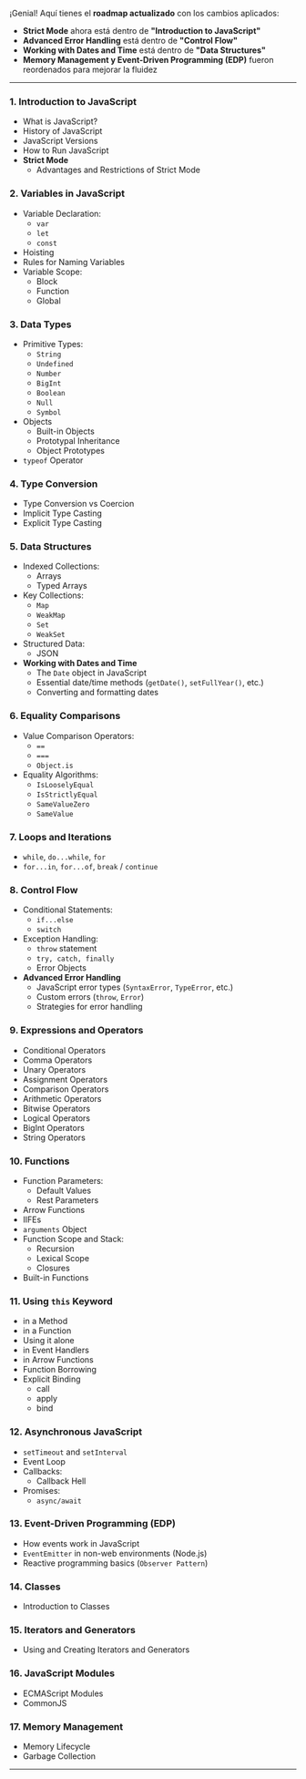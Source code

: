 ¡Genial! Aquí tienes el **roadmap actualizado** con los cambios aplicados:  

- **Strict Mode** ahora está dentro de **"Introduction to JavaScript"**  
- **Advanced Error Handling** está dentro de **"Control Flow"**  
- **Working with Dates and Time** está dentro de **"Data Structures"**  
- **Memory Management y Event-Driven Programming (EDP)** fueron reordenados para mejorar la fluidez  

---

### **1. Introduction to JavaScript**  
- What is JavaScript?  
- History of JavaScript  
- JavaScript Versions  
- How to Run JavaScript  
- **Strict Mode**  
  - Advantages and Restrictions of Strict Mode  

### **2. Variables in JavaScript**  
- Variable Declaration:  
  - `var`  
  - `let`  
  - `const`  
- Hoisting  
- Rules for Naming Variables  
- Variable Scope:  
  - Block  
  - Function  
  - Global  

### **3. Data Types**  
- Primitive Types:  
  - `String`  
  - `Undefined`  
  - `Number`  
  - `BigInt`  
  - `Boolean`  
  - `Null`  
  - `Symbol`  
- Objects  
  - Built-in Objects  
  - Prototypal Inheritance  
  - Object Prototypes  
- `typeof` Operator  

### **4. Type Conversion**  
- Type Conversion vs Coercion  
- Implicit Type Casting  
- Explicit Type Casting  

### **5. Data Structures**  
- Indexed Collections:  
  - Arrays  
  - Typed Arrays  
- Key Collections:
  - `Map`  
  - `WeakMap`  
  - `Set`  
  - `WeakSet`  
- Structured Data:  
  - JSON  
- **Working with Dates and Time**  
  - The `Date` object in JavaScript  
  - Essential date/time methods (`getDate()`, `setFullYear()`, etc.)  
  - Converting and formatting dates  

### **6. Equality Comparisons**  
- Value Comparison Operators:  
  - `==`  
  - `===`  
  - `Object.is`  
- Equality Algorithms:  
  - `IsLooselyEqual`  
  - `IsStrictlyEqual`  
  - `SameValueZero`  
  - `SameValue`  

### **7. Loops and Iterations**  
- `while`, `do...while`, `for`  
- `for...in`, `for...of`, `break` / `continue`  

### **8. Control Flow**  
- Conditional Statements:  
  - `if...else`  
  - `switch`  
- Exception Handling:  
  - `throw` statement  
  - `try, catch, finally`  
  - Error Objects  
- **Advanced Error Handling**  
  - JavaScript error types (`SyntaxError`, `TypeError`, etc.)  
  - Custom errors (`throw`, `Error`)  
  - Strategies for error handling  

### **9. Expressions and Operators**  
- Conditional Operators  
- Comma Operators  
- Unary Operators  
- Assignment Operators  
- Comparison Operators  
- Arithmetic Operators  
- Bitwise Operators  
- Logical Operators  
- BigInt Operators  
- String Operators  

### **10. Functions**  
- Function Parameters:  
  - Default Values  
  - Rest Parameters  
- Arrow Functions  
- IIFEs  
- `arguments` Object  
- Function Scope and Stack:  
  - Recursion  
  - Lexical Scope  
  - Closures  
- Built-in Functions  

### **11. Using `this` Keyword**  
- in a Method  
- in a Function  
- Using it alone  
- in Event Handlers  
- in Arrow Functions  
- Function Borrowing  
- Explicit Binding  
  - call  
  - apply  
  - bind  

### **12. Asynchronous JavaScript**  
- `setTimeout` and `setInterval`  
- Event Loop  
- Callbacks:  
  - Callback Hell  
- Promises:  
  - `async/await`  

### **13. Event-Driven Programming (EDP)**  
- How events work in JavaScript  
- `EventEmitter` in non-web environments (Node.js)  
- Reactive programming basics (`Observer Pattern`)  

### **14. Classes**  
- Introduction to Classes  

### **15. Iterators and Generators**  
- Using and Creating Iterators and Generators  

### **16. JavaScript Modules**  
- ECMAScript Modules  
- CommonJS  

### **17. Memory Management**  
- Memory Lifecycle  
- Garbage Collection  

---
